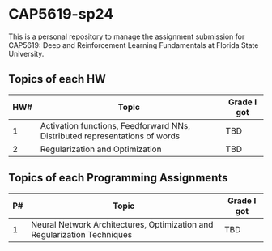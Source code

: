 # CAP5619-sp24

This is a personal repository to manage the assignment submission for CAP5619: Deep and Reinforcement Learning Fundamentals at Florida State University.

## Topics of each HW

|HW#|Topic|Grade I got|
|----|----|----|
|1|Activation functions, Feedforward NNs, Distributed representations of words|TBD|
|2|Regularization and Optimization|TBD|

## Topics of each Programming Assignments

|P#|Topic|Grade I got|
|----|----|----|
|1|Neural Network Architectures, Optimization and Regularization Techniques|TBD|
